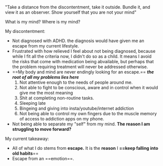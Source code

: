 "Take a distance from the discontentment, take it outside. Bundle it, and view it as an observer. Show yourself that you are not your mind"

What is my mind? Where is my mind?

My discontentment:

- Not diagnosed with ADHD. the diagnosis would have given me an escape from my current lifestyle.
- Frustrated with how relieved I feel about not being diagnosed, because while I fit all the criteria now, I didn't do so as a child. It means I avoid the risks that come with medication being abvailable, but perhaps that the problem requiring treatment will never be addressed otherwise.
- ==My body and mind are never endingly looking for an escape.== ***the root of all my problems lies here***
	1. Not attentive enough to the needs of people around me.
	2. Not able to fight to be conscious, aware and in control when it would give me the most meaning
	3. Shit at completing non-routine tasks.
	4. Sleeping late 
	5. Bingeing and giving into insta/youtube/internet addiction
	6. Not being able to control my own fingers due to the muscle memory of access to addiction apps on my phone.
- Not being able to separate my "self" from my mind. **The reason I am struggling to move forward?**

My current takeaway:

- All of what I do stems from **escape.** It is the **reason** I **==keep falling into old habits**==
- Escape from an ==emotion==. 

